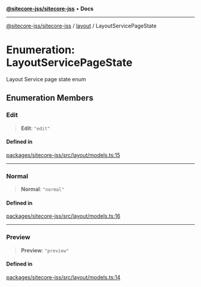 [**@sitecore-jss/sitecore-jss**](../../README.md) • **Docs**

***

[@sitecore-jss/sitecore-jss](../../README.md) / [layout](../README.md) / LayoutServicePageState

# Enumeration: LayoutServicePageState

Layout Service page state enum

## Enumeration Members

### Edit

> **Edit**: `"edit"`

#### Defined in

[packages/sitecore-jss/src/layout/models.ts:15](https://github.com/Sitecore/jss/blob/9fded091a348a586c285b62bab7a9afba0a841bc/packages/sitecore-jss/src/layout/models.ts#L15)

***

### Normal

> **Normal**: `"normal"`

#### Defined in

[packages/sitecore-jss/src/layout/models.ts:16](https://github.com/Sitecore/jss/blob/9fded091a348a586c285b62bab7a9afba0a841bc/packages/sitecore-jss/src/layout/models.ts#L16)

***

### Preview

> **Preview**: `"preview"`

#### Defined in

[packages/sitecore-jss/src/layout/models.ts:14](https://github.com/Sitecore/jss/blob/9fded091a348a586c285b62bab7a9afba0a841bc/packages/sitecore-jss/src/layout/models.ts#L14)
